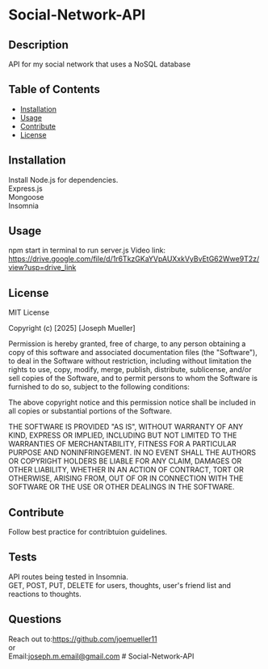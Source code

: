 # Social-Network-API

## Description
API for my social network that uses a NoSQL database


## Table of Contents
- [Installation](#installation)
- [Usage](#usage)
- [Contribute](#contribute)
- [License](#license)

## Installation
Install Node.js for dependencies. <br/>
Express.js<br/>
Mongoose<br/>
Insomnia

## Usage
npm start in terminal to run server.js
Video link: https://drive.google.com/file/d/1r6TkzGKaYVpAUXxkVyBvEtG62Wwe9T2z/view?usp=drive_link<br/>

## License
MIT License

Copyright (c) [2025] [Joseph Mueller]

Permission is hereby granted, free of charge, to any person obtaining a copy
of this software and associated documentation files (the "Software"), to deal
in the Software without restriction, including without limitation the rights
to use, copy, modify, merge, publish, distribute, sublicense, and/or sell
copies of the Software, and to permit persons to whom the Software is
furnished to do so, subject to the following conditions:

The above copyright notice and this permission notice shall be included in all
copies or substantial portions of the Software.

THE SOFTWARE IS PROVIDED "AS IS", WITHOUT WARRANTY OF ANY KIND, EXPRESS OR
IMPLIED, INCLUDING BUT NOT LIMITED TO THE WARRANTIES OF MERCHANTABILITY,
FITNESS FOR A PARTICULAR PURPOSE AND NONINFRINGEMENT. IN NO EVENT SHALL THE
AUTHORS OR COPYRIGHT HOLDERS BE LIABLE FOR ANY CLAIM, DAMAGES OR OTHER
LIABILITY, WHETHER IN AN ACTION OF CONTRACT, TORT OR OTHERWISE, ARISING FROM,
OUT OF OR IN CONNECTION WITH THE SOFTWARE OR THE USE OR OTHER DEALINGS IN THE
SOFTWARE.

## Contribute
Follow best practice for contribtuion guidelines.

## Tests
API routes being tested in Insomnia.<br/>
GET, POST, PUT, DELETE for users, thoughts, user's friend list and reactions to thoughts.

## Questions 
Reach out to:https://github.com/joemueller11 <br/>
or <br/>
Email:joseph.m.email@gmail.com  # Social-Network-API
